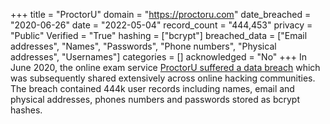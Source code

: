 +++
title = "ProctorU"
domain = "https://proctoru.com"
date_breached = "2020-06-26"
date = "2022-05-04"
record_count = "444,453"
privacy = "Public"
Verified = "True"
hashing = ["bcrypt"]
breached_data = ["Email addresses", "Names", "Passwords", "Phone numbers", "Physical addresses", "Usernames"]
categories = []
acknowledged = "No"
+++
In June 2020, the online exam service <a href="https://www.smh.com.au/national/hackers-hit-university-online-exam-tool-20200806-p55j6h.html" target="_blank" rel="noopener">ProctorU suffered a data breach</a> which was subsequently shared extensively across online hacking communities. The breach contained 444k user records including names, email and physical addresses, phones numbers and passwords stored as bcrypt hashes.
